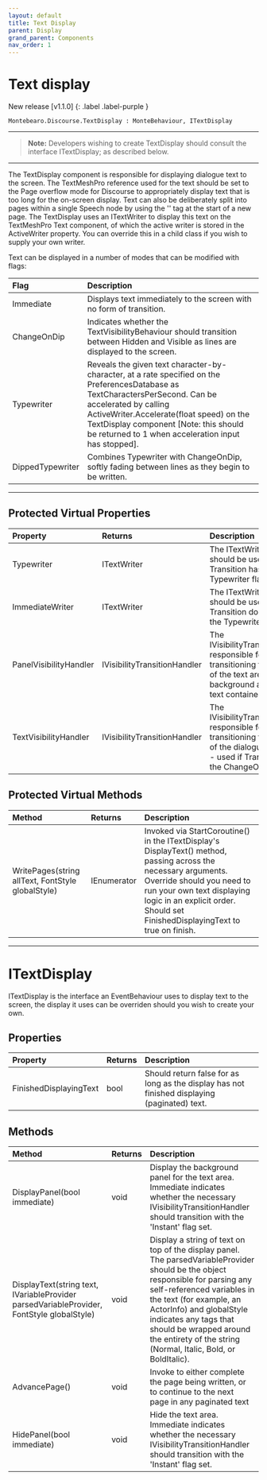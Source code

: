 ```yaml
---
layout: default
title: Text Display
parent: Display
grand_parent: Components
nav_order: 1
---
```


# Text display

New release [v1.1.0]
{: .label .label-purple }

```
Montebearo.Discourse.TextDisplay : MonteBehaviour, ITextDisplay
```
---

> **Note:** Developers wishing to create TextDisplay should consult the interface ITextDisplay; as described below.

---

The TextDisplay component is responsible for displaying dialogue text to the screen. The TextMeshPro reference used for the text should be set to the Page overflow mode for Discourse to appropriately display text that is too long for the on-screen display. Text can also be deliberately split into pages within a single Speech node by using the '<page>' tag at the start of a new page. The TextDisplay uses an ITextWriter to display this text on the TextMeshPro Text component, of which the active writer is stored in the ActiveWriter property. You can override this in a child class if you wish to supply your own writer.  

Text can be displayed in a number of modes that can be modified with flags:

| Flag | Description |
|:-----|:------------|
| Immediate | Displays text immediately to the screen with no form of transition. |
| ChangeOnDip | Indicates whether the TextVisibilityBehaviour should transition between Hidden and Visible as lines are displayed to the screen. |
| Typewriter | Reveals the given text character-by-character, at a rate specified on the PreferencesDatabase as TextCharactersPerSecond. Can be accelerated by calling ActiveWriter.Accelerate(float speed) on the TextDisplay component [Note: this should be returned to 1 when acceleration input has stopped].
| DippedTypewriter | Combines Typewriter with ChangeOnDip, softly fading between lines as they begin to be written. |

---

## Protected Virtual Properties

| Property | Returns | Description |
|:---------|:--------|:------------|
| Typewriter | ITextWriter | The ITextWriter that should be used when Transition has the Typewriter flag set. |
| ImmediateWriter | ITextWriter | The ITextWriter that should be used when Transition does not have the Typewriter flag set. |
| PanelVisibilityHandler | IVisibilityTransitionHandler | The IVisibilityTransitionHandler responsible for transitioning the visibility of the text area's background area (with the text contained as a child). |
| TextVisibilityHandler | IVisibilityTransitionHandler | The IVisibilityTransitionHandler responsible for transitioning the visibility of the dialogue text itself - used if Transition has the ChangeOnDip flag set. |

## Protected Virtual Methods

| Method | Returns | Description |
|:-------|:--------|:------------|
| WritePages(string allText, FontStyle globalStyle) | IEnumerator | Invoked via StartCoroutine() in the ITextDisplay's DisplayText() method, passing across the necessary arguments. Override should you need to run your own text displaying logic in an explicit order. Should set FinishedDisplayingText to true on finish.

---

# ITextDisplay

ITextDisplay is the interface an EventBehaviour uses to display text to the screen, the display it uses can be overriden should you wish to create your own.

## Properties

| Property | Returns | Description |
|:---------|:--------|:------------|
| FinishedDisplayingText | bool | Should return false for as long as the display has not finished displaying (paginated) text. |

## Methods

| Method | Returns | Description |
|:-------|:--------|:------------|
| DisplayPanel(bool immediate) | void | Display the background panel for the text area. Immediate indicates whether the necessary IVisibilityTransitionHandler should transition with the 'Instant' flag set. |
| DisplayText(string text, IVariableProvider parsedVariableProvider, FontStyle globalStyle) | void | Display a string of text on top of the display panel. The parsedVariableProvider should be the object responsible for parsing any self-referenced variables in the text (for example, an ActorInfo) and globalStyle indicates any tags that should be wrapped around the entirety of the string (Normal, Italic, Bold, or BoldItalic). |
| AdvancePage() | void | Invoke to either complete the page being written, or to continue to the next page in any paginated text |
| HidePanel(bool immediate) | void | Hide the text area. Immediate indicates whether the necessary IVisibilityTransitionHandler should transition with the 'Instant' flag set.  |
